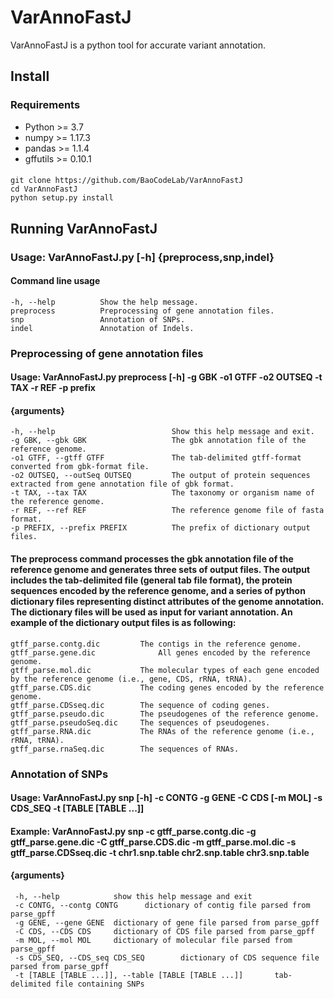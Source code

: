 # VarAnnoFastJ
VarAnnoFastJ is a python tool for accurate variant annotation.
## Install
### Requirements
  * Python >= 3.7
  * numpy >= 1.17.3
  * pandas >= 1.1.4
  * gffutils >= 0.10.1
   
####
    git clone https://github.com/BaoCodeLab/VarAnnoFastJ
    cd VarAnnoFastJ
    python setup.py install
    
    
## Running VarAnnoFastJ
### Usage:  VarAnnoFastJ.py [-h] {preprocess,snp,indel}

#### Command line usage                        
    -h, --help          Show the help message.
    preprocess          Preprocessing of gene annotation files.
    snp                 Annotation of SNPs.
    indel               Annotation of Indels.

### Preprocessing of gene annotation files
#### Usage:  VarAnnoFastJ.py preprocess [-h] -g GBK -o1 GTFF -o2 OUTSEQ -t TAX -r REF -p prefix

#### {arguments}
    -h, --help                          Show this help message and exit.
    -g GBK, --gbk GBK                   The gbk annotation file of the reference genome.
    -o1 GTFF, --gtff GTFF               The tab-delimited gtff-format converted from gbk-format file. 
    -o2 OUTSEQ, --outSeq OUTSEQ         The output of protein sequences extracted from gene annotation file of gbk format.
    -t TAX, --tax TAX                   The taxonomy or organism name of the reference genome.
    -r REF, --ref REF                   The reference genome file of fasta format.
    -p PREFIX, --prefix PREFIX          The prefix of dictionary output files.
   
#### The preprocess command processes the gbk annotation file of the reference genome and generates three sets of output files. The output includes the tab-delimited file (general tab file format), the protein sequences encoded by the reference genome, and a series of python dictionary files representing distinct attributes of the genome annotation. The dictionary files will be used as input for variant annotation. An example of the dictionary output files is as following:
    gtff_parse.contg.dic         The contigs in the reference genome.
    gtff_parse.gene.dic              All genes encoded by the reference genome.
    gtff_parse.mol.dic           The molecular types of each gene encoded by the reference genome (i.e., gene, CDS, rRNA, tRNA).
    gtff_parse.CDS.dic           The coding genes encoded by the reference genome.
    gtff_parse.CDSseq.dic        The sequence of coding genes. 
    gtff_parse.pseudo.dic        The pseudogenes of the reference genome.
    gtff_parse.pseudoSeq.dic     The sequences of pseudogenes.
    gtff_parse.RNA.dic           The RNAs of the reference genome (i.e., rRNA, tRNA).
    gtff_parse.rnaSeq.dic        The sequences of RNAs.
    
 ### Annotation of SNPs
 #### Usage:    VarAnnoFastJ.py snp [-h] -c CONTG -g GENE -C CDS [-m MOL] -s CDS_SEQ -t [TABLE [TABLE ...]]
 #### Example:  VarAnnoFastJ.py snp -c gtff_parse.contg.dic -g gtff_parse.gene.dic -C gtff_parse.CDS.dic -m gtff_parse.mol.dic -s gtff_parse.CDSseq.dic -t chr1.snp.table chr2.snp.table chr3.snp.table
 
 #### {arguments}
     -h, --help            show this help message and exit
     -c CONTG, --contg CONTG      dictionary of contig file parsed from parse_gpff
     -g GENE, --gene GENE  dictionary of gene file parsed from parse_gpff
     -C CDS, --CDS CDS     dictionary of CDS file parsed from parse_gpff
     -m MOL, --mol MOL     dictionary of molecular file parsed from parse_gpff
     -s CDS_SEQ, --CDS_seq CDS_SEQ        dictionary of CDS sequence file parsed from parse_gpff
     -t [TABLE [TABLE ...]], --table [TABLE [TABLE ...]]       tab-delimited file containing SNPs


      

      
      
      
      
      
      
  
                        
   
  
  
  
  
